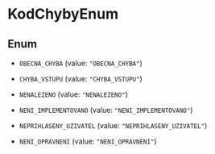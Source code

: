 

# KodChybyEnum

## Enum


* `OBECNA_CHYBA` (value: `"OBECNA_CHYBA"`)

* `CHYBA_VSTUPU` (value: `"CHYBA_VSTUPU"`)

* `NENALEZENO` (value: `"NENALEZENO"`)

* `NENI_IMPLEMENTOVANO` (value: `"NENI_IMPLEMENTOVANO"`)

* `NEPRIHLASENY_UZIVATEL` (value: `"NEPRIHLASENY_UZIVATEL"`)

* `NENI_OPRAVNENI` (value: `"NENI_OPRAVNENI"`)



